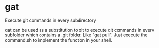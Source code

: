 # gat
Execute git commands in every subdirectory

gat can be used as a substitution to git to execute git commands in every subfolder which contains a .git folder. Like "gat pull". Just execute the command.sh to implement the function in your shell.
